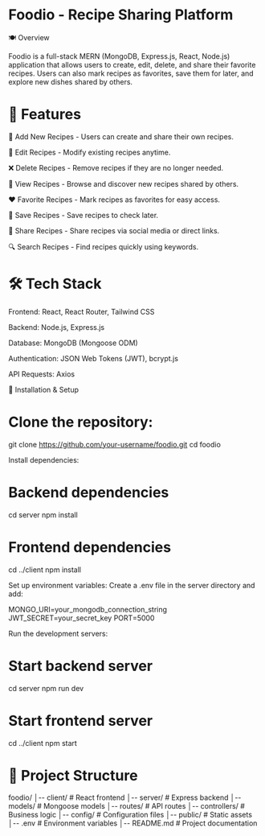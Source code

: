 # Foodio - Recipe Sharing Platform

🍽️ Overview

Foodio is a full-stack MERN (MongoDB, Express.js, React, Node.js) application that allows users to create, edit, delete, and share their favorite recipes. Users can also mark recipes as favorites, save them for later, and explore new dishes shared by others.

# 🚀 Features

📝 Add New Recipes - Users can create and share their own recipes.

🔄 Edit Recipes - Modify existing recipes anytime.

❌ Delete Recipes - Remove recipes if they are no longer needed.

👀 View Recipes - Browse and discover new recipes shared by others.

❤️ Favorite Recipes - Mark recipes as favorites for easy access.

📌 Save Recipes - Save recipes to check later.

🔗 Share Recipes - Share recipes via social media or direct links.

🔍 Search Recipes - Find recipes quickly using keywords.

# 🛠️ Tech Stack

Frontend: React, React Router, Tailwind CSS

Backend: Node.js, Express.js

Database: MongoDB (Mongoose ODM)

Authentication: JSON Web Tokens (JWT), bcrypt.js

API Requests: Axios

🎯 Installation & Setup

# Clone the repository:

git clone https://github.com/your-username/foodio.git
cd foodio

Install dependencies:

# Backend dependencies
cd server
npm install

# Frontend dependencies
cd ../client
npm install

Set up environment variables:
Create a .env file in the server directory and add:

MONGO_URI=your_mongodb_connection_string
JWT_SECRET=your_secret_key
PORT=5000

Run the development servers:
# Start backend server
cd server
npm run dev

# Start frontend server
cd ../client
npm start

# 📂 Project Structure

foodio/
│-- client/      # React frontend
│-- server/      # Express backend
│-- models/      # Mongoose models
│-- routes/      # API routes
│-- controllers/ # Business logic
│-- config/      # Configuration files
│-- public/      # Static assets
│-- .env         # Environment variables
│-- README.md    # Project documentation
